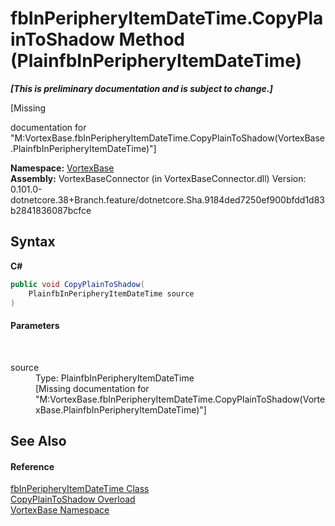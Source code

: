 # fbInPeripheryItemDateTime.CopyPlainToShadow Method (PlainfbInPeripheryItemDateTime)
 _**\[This is preliminary documentation and is subject to change.\]**_

\[Missing <summary> documentation for "M:VortexBase.fbInPeripheryItemDateTime.CopyPlainToShadow(VortexBase.PlainfbInPeripheryItemDateTime)"\]

**Namespace:**&nbsp;<a href="N_VortexBase.md">VortexBase</a><br />**Assembly:**&nbsp;VortexBaseConnector (in VortexBaseConnector.dll) Version: 0.101.0-dotnetcore.38+Branch.feature/dotnetcore.Sha.9184ded7250ef900bfdd1d83b2841836087bcfce

## Syntax

**C#**<br />
``` C#
public void CopyPlainToShadow(
	PlainfbInPeripheryItemDateTime source
)
```


#### Parameters
&nbsp;<dl><dt>source</dt><dd>Type: PlainfbInPeripheryItemDateTime<br />\[Missing <param name="source"/> documentation for "M:VortexBase.fbInPeripheryItemDateTime.CopyPlainToShadow(VortexBase.PlainfbInPeripheryItemDateTime)"\]</dd></dl>

## See Also


#### Reference
<a href="T_VortexBase_fbInPeripheryItemDateTime.md">fbInPeripheryItemDateTime Class</a><br /><a href="Overload_VortexBase_fbInPeripheryItemDateTime_CopyPlainToShadow.md">CopyPlainToShadow Overload</a><br /><a href="N_VortexBase.md">VortexBase Namespace</a><br />
